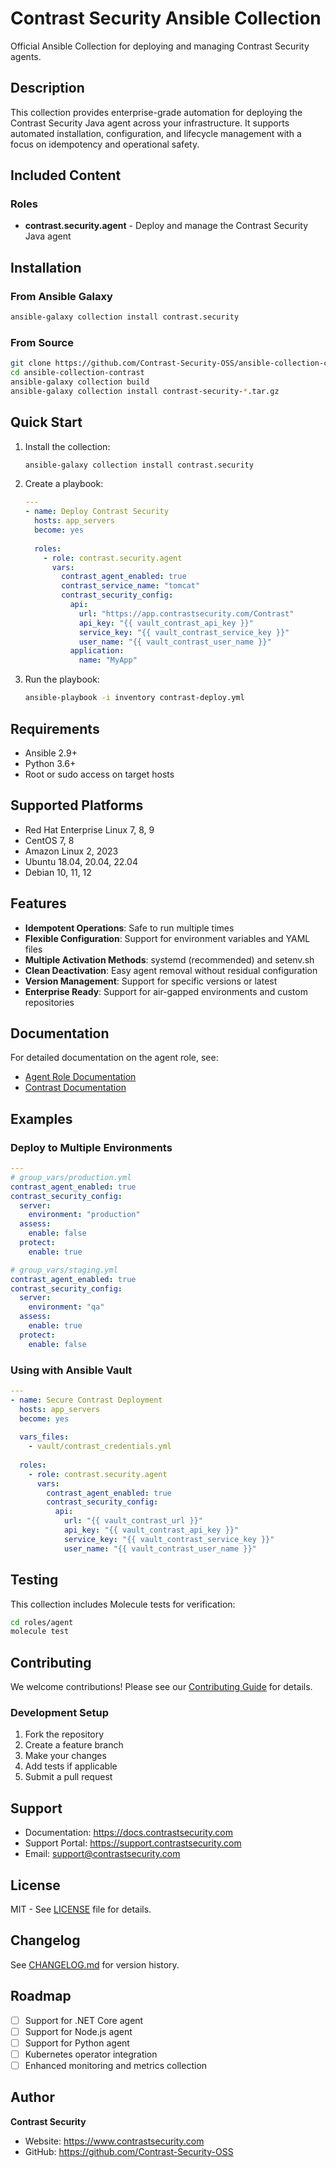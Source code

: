 # Contrast Security Ansible Collection

Official Ansible Collection for deploying and managing Contrast Security agents.

## Description

This collection provides enterprise-grade automation for deploying the Contrast Security Java agent across your infrastructure. It supports automated installation, configuration, and lifecycle management with a focus on idempotency and operational safety.

## Included Content

### Roles

- **contrast.security.agent** - Deploy and manage the Contrast Security Java agent

## Installation

### From Ansible Galaxy

```bash
ansible-galaxy collection install contrast.security
```

### From Source

```bash
git clone https://github.com/Contrast-Security-OSS/ansible-collection-contrast.git
cd ansible-collection-contrast
ansible-galaxy collection build
ansible-galaxy collection install contrast-security-*.tar.gz
```

## Quick Start

1. Install the collection:
   ```bash
   ansible-galaxy collection install contrast.security
   ```

2. Create a playbook:
   ```yaml
   ---
   - name: Deploy Contrast Security
     hosts: app_servers
     become: yes
     
     roles:
       - role: contrast.security.agent
         vars:
           contrast_agent_enabled: true
           contrast_service_name: "tomcat"
           contrast_security_config:
             api:
               url: "https://app.contrastsecurity.com/Contrast"
               api_key: "{{ vault_contrast_api_key }}"
               service_key: "{{ vault_contrast_service_key }}"
               user_name: "{{ vault_contrast_user_name }}"
             application:
               name: "MyApp"
   ```

3. Run the playbook:
   ```bash
   ansible-playbook -i inventory contrast-deploy.yml
   ```

## Requirements

- Ansible 2.9+
- Python 3.6+
- Root or sudo access on target hosts

## Supported Platforms

- Red Hat Enterprise Linux 7, 8, 9
- CentOS 7, 8
- Amazon Linux 2, 2023
- Ubuntu 18.04, 20.04, 22.04
- Debian 10, 11, 12

## Features

- **Idempotent Operations**: Safe to run multiple times
- **Flexible Configuration**: Support for environment variables and YAML files
- **Multiple Activation Methods**: systemd (recommended) and setenv.sh
- **Clean Deactivation**: Easy agent removal without residual configuration
- **Version Management**: Support for specific versions or latest
- **Enterprise Ready**: Support for air-gapped environments and custom repositories

## Documentation

For detailed documentation on the agent role, see:
- [Agent Role Documentation](roles/agent/README.md)
- [Contrast Documentation](https://docs.contrastsecurity.com)

## Examples

### Deploy to Multiple Environments

```yaml
---
# group_vars/production.yml
contrast_agent_enabled: true
contrast_security_config:
  server:
    environment: "production"
  assess:
    enable: false
  protect:
    enable: true

# group_vars/staging.yml
contrast_agent_enabled: true
contrast_security_config:
  server:
    environment: "qa"
  assess:
    enable: true
  protect:
    enable: false
```

### Using with Ansible Vault

```yaml
---
- name: Secure Contrast Deployment
  hosts: app_servers
  become: yes
  
  vars_files:
    - vault/contrast_credentials.yml
  
  roles:
    - role: contrast.security.agent
      vars:
        contrast_agent_enabled: true
        contrast_security_config:
          api:
            url: "{{ vault_contrast_url }}"
            api_key: "{{ vault_contrast_api_key }}"
            service_key: "{{ vault_contrast_service_key }}"
            user_name: "{{ vault_contrast_user_name }}"
```

## Testing

This collection includes Molecule tests for verification:

```bash
cd roles/agent
molecule test
```

## Contributing

We welcome contributions! Please see our [Contributing Guide](CONTRIBUTING.md) for details.

### Development Setup

1. Fork the repository
2. Create a feature branch
3. Make your changes
4. Add tests if applicable
5. Submit a pull request

## Support

- Documentation: https://docs.contrastsecurity.com
- Support Portal: https://support.contrastsecurity.com
- Email: support@contrastsecurity.com

## License

MIT - See [LICENSE](LICENSE) file for details.

## Changelog

See [CHANGELOG.md](CHANGELOG.md) for version history.

## Roadmap

- [ ] Support for .NET Core agent
- [ ] Support for Node.js agent
- [ ] Support for Python agent
- [ ] Kubernetes operator integration
- [ ] Enhanced monitoring and metrics collection

## Author

**Contrast Security**
- Website: https://www.contrastsecurity.com
- GitHub: https://github.com/Contrast-Security-OSS
